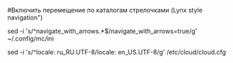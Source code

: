 

#Включить перемещение по каталогам стрелочками (Lynx style navigation")

sed -i 's/^navigate_with_arrows.*$/navigate_with_arrows=true/g' ~/.config/mc/ini

sed -i 's/^locale: ru_RU.UTF-8/locale: en_US.UTF-8/g' /etc/cloud/cloud.cfg

